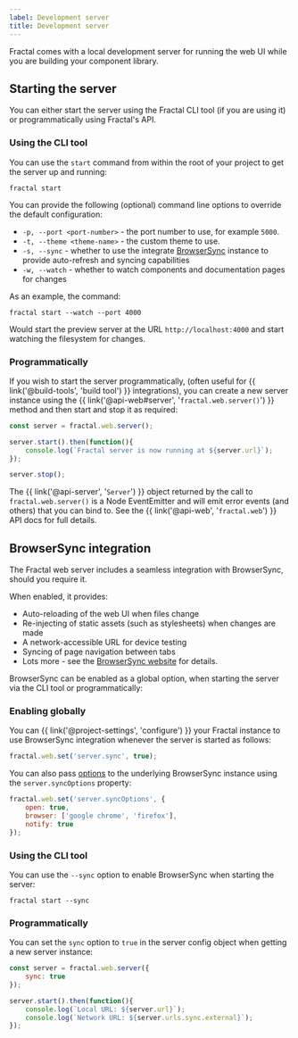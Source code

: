 ```yaml
---
label: Development server
title: Development server
---
```


Fractal comes with a local development server for running the web UI while you are building your component library.

## Starting the server

You can either start the server using the Fractal CLI tool (if you are using it) or programmatically using Fractal's API.

### Using the CLI tool

You can use the `start` command from within the root of your project to get the server up and running:

```plain
fractal start
```

You can provide the following (optional) command line options to override the default configuration:

* `-p, --port <port-number>` - the port number to use, for example `5000`.
* `-t, --theme <theme-name>` - the custom theme to use.
* `-s, --sync` - whether to use the integrate [BrowserSync](#browsersync-integration) instance to provide auto-refresh and syncing capabilities
* `-w, --watch` - whether to watch components and documentation pages for changes

As an example, the command:

```plain
fractal start --watch --port 4000
```

Would start the preview server at the URL `http://localhost:4000` and start watching the filesystem for changes.

### Programmatically

If you wish to start the server programmatically, (often useful for {{ link('@build-tools', 'build tool') }} integrations), you can create a new server instance using the {{ link('@api-web#server', '`fractal.web.server()`') }} method and then start and stop it as required:

```js
const server = fractal.web.server();

server.start().then(function(){
    console.log(`Fractal server is now running at ${server.url}`);
});

server.stop();
```

The {{ link('@api-server', '`Server`') }} object returned by the call to `fractal.web.server()` is a Node EventEmitter and will emit error events (and others) that you can bind to. See the {{ link('@api-web', '`fractal.web`') }} API docs for full details.

## BrowserSync integration

The Fractal web server includes a seamless integration with BrowserSync, should you require it.

When enabled, it provides:

* Auto-reloading of the web UI when files change
* Re-injecting of static assets (such as stylesheets) when changes are made
* A network-accessible URL for device testing
* Syncing of page navigation between tabs
* Lots more - see the [BrowserSync website](https://www.browsersync.io/) for details.

BrowserSync can be enabled as a global option, when starting the server via the CLI tool or programmatically:

### Enabling globally

You can {{ link('@project-settings', 'configure') }} your Fractal instance to use BrowserSync integration whenever the server is started as follows:

```js
fractal.web.set('server.sync', true);
```

You can also pass [options](https://www.browsersync.io/docs/options) to the underlying BrowserSync instance using the `server.syncOptions` property:

```js
fractal.web.set('server.syncOptions', {
    open: true,
    browser: ['google chrome', 'firefox'],
    notify: true
});
```

### Using the CLI tool

You can use the `--sync` option to enable BrowserSync when starting the server:

```plain
fractal start --sync
```

### Programmatically

You can set the `sync` option to `true` in the server config object when getting a new server instance:

```js
const server = fractal.web.server({
    sync: true
});

server.start().then(function(){
    console.log(`Local URL: ${server.url}`);
    console.log(`Network URL: ${server.urls.sync.external}`);
});
```
